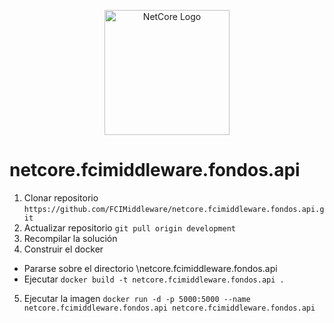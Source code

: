 <p align="center">
  <a href="https://github.com/FCIMiddleware/" target="blank"><img src="https://d585tldpucybw.cloudfront.net/sfimages/default-source/default-album/t-com_netcore_770px.png?sfvrsn=44c053c4_0" width="200" alt="NetCore Logo" /></a>
</p>

# netcore.fcimiddleware.fondos.api

1. Clonar repositorio ```https://github.com/FCIMiddleware/netcore.fcimiddleware.fondos.api.git```
2. Actualizar repositorio ```git pull origin development```
3. Recompilar la solución
4. Construir el docker
* Pararse sobre el directorio \netcore.fcimiddleware.fondos.api
* Ejecutar ```docker build -t netcore.fcimiddleware.fondos.api .```
5. Ejecutar la imagen ```docker run -d -p 5000:5000 --name netcore.fcimiddleware.fondos.api netcore.fcimiddleware.fondos.api```